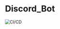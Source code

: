 # Discord_Bot

![CI/CD](https://github.com/agavram/Discord_Bot/workflows/Node.js%20CI/badge.svg?branch=master)